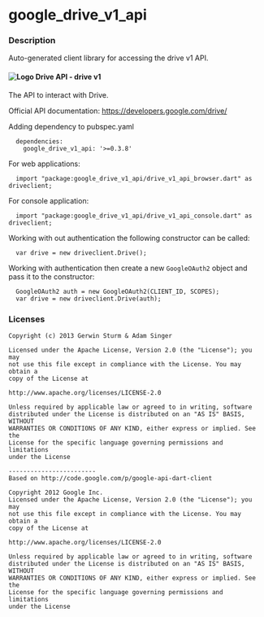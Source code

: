 # google_drive_v1_api

### Description

Auto-generated client library for accessing the drive v1 API.

#### ![Logo](https://ssl.gstatic.com/docs/doclist/images/drive_icon_16.png) Drive API - drive v1

The API to interact with Drive.

Official API documentation: https://developers.google.com/drive/

Adding dependency to pubspec.yaml

```
  dependencies:
    google_drive_v1_api: '>=0.3.8'
```

For web applications:

```
  import "package:google_drive_v1_api/drive_v1_api_browser.dart" as driveclient;
```

For console application:

```
  import "package:google_drive_v1_api/drive_v1_api_console.dart" as driveclient;
```

Working with out authentication the following constructor can be called:

```
  var drive = new driveclient.Drive();
```

Working with authentication then create a new `GoogleOAuth2` object and pass it to the constructor:


```
  GoogleOAuth2 auth = new GoogleOAuth2(CLIENT_ID, SCOPES);
  var drive = new driveclient.Drive(auth);
```

### Licenses

```
Copyright (c) 2013 Gerwin Sturm & Adam Singer

Licensed under the Apache License, Version 2.0 (the "License"); you may 
not use this file except in compliance with the License. You may obtain a 
copy of the License at

http://www.apache.org/licenses/LICENSE-2.0

Unless required by applicable law or agreed to in writing, software
distributed under the License is distributed on an "AS IS" BASIS, WITHOUT
WARRANTIES OR CONDITIONS OF ANY KIND, either express or implied. See the
License for the specific language governing permissions and limitations 
under the License

------------------------
Based on http://code.google.com/p/google-api-dart-client

Copyright 2012 Google Inc.
Licensed under the Apache License, Version 2.0 (the "License"); you may 
not use this file except in compliance with the License. You may obtain a
copy of the License at

http://www.apache.org/licenses/LICENSE-2.0

Unless required by applicable law or agreed to in writing, software
distributed under the License is distributed on an "AS IS" BASIS, WITHOUT
WARRANTIES OR CONDITIONS OF ANY KIND, either express or implied. See the
License for the specific language governing permissions and limitations 
under the License

```
